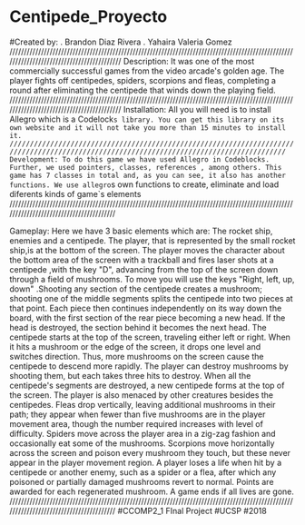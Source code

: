 # Centipede_Proyecto
#Created by:
            . Brandon Diaz Rivera
            . Yahaira Valeria Gomez
//////////////////////////////////////////////////////////////////////////////////////////////////////////////////////////////////////////
Description:
It was one of the most commercially successful games from the video arcade's golden age. The player fights off centipedes, spiders, scorpions and fleas, completing a round after eliminating the centipede that winds down the playing field.
//////////////////////////////////////////////////////////////////////////////////////////////////////////////////////////////////////////
Installation:
All you will need is to install Allegro which is a Codelock`s library. You can get this library on its own website and it will not take you more than 15 minutes to install it. 
//////////////////////////////////////////////////////////////////////////////////////////////////////////////////////////////////////////
Development:
To do this game we have used Allegro in Codeblocks. Further, we used pointers, classes, references , among others.
This game has 7 classes in total and, as you can see, it also has another functions. We use allegro`s own functions to create, eliminate and load diferents kinds of game`s elements 
////////////////////////////////////////////////////////////////////////////////////////////////////////////////////////////////////////

Gameplay:
Here we have 3 basic elements which are: The rocket ship, enemies and a centipede. The player, that is represented by the small rocket ship,is at the bottom of the screen.  The player moves the character about the bottom area of the screen with a trackball and fires laser shots at a centipede ,with the key "D", advancing from the top of the screen down through a field of mushrooms. To move you will use the keys "Right, left, up, down" .Shooting any section of the centipede creates a mushroom; shooting one of the middle segments splits the centipede into two pieces at that point. Each piece then continues independently on its way down the board, with the first section of the rear piece becoming a new head. If the head is destroyed, the section behind it becomes the next head. The centipede starts at the top of the screen, traveling either left or right. When it hits a mushroom or the edge of the screen, it drops one level and switches direction. Thus, more mushrooms on the screen cause the centipede to descend more rapidly. The player can destroy mushrooms by shooting them, but each takes three hits to destroy. When all the centipede's segments are destroyed, a new centipede forms at the top of the screen. The player is also menaced by other creatures besides the centipedes. Fleas drop vertically, leaving additional mushrooms in their path; they appear when fewer than five mushrooms are in the player movement area, though the number required increases with level of difficulty. Spiders move across the player area in a zig-zag fashion and occasionally eat some of the mushrooms. Scorpions move horizontally across the screen and poison every mushroom they touch, but these never appear in the player movement region. A player loses a life when hit by a centipede or another enemy, such as a spider or a flea, after which any poisoned or partially damaged mushrooms revert to normal. Points are awarded for each regenerated mushroom. A game ends if all lives are gone.
////////////////////////////////////////////////////////////////////////////////////////////////////////////////////////////////////////
#CCOMP2_1 FInal Project
#UCSP
#2018
